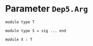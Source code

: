 
# Parameter `Dep5.Arg`

```
module type T
```
```
module type S = sig ... end
```
```
module X : T
```